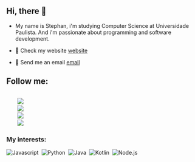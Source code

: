 ## Hi, there :wave:

- My name is Stephan, i'm studying Computer Science at Universidade Paulista. And i'm
passionate about programming and software development.

- :paperclip: Check my website [website](https:/www.stephancharles.dev/)

- :email: Send me an email [email](vianastephan@gmail.com)

## Follow me:

<code>
    <a href="https://www.linkedin.com/in/stephan-charles/"><img src="https://icongr.am/fontawesome/linkedin-square.svg?size=30&color=currentColor"/></a>
    <a href="https://twitter.com/S_charles10"><img src="https://icongr.am/fontawesome/twitter-square.svg?size=30&color=currentColor"/></a>
    <a href="https://www.instagram.com/ostcharless/"><img src="https://icongr.am/fontawesome/instagram.svg?size=30&color=currentColor"/></a>
    <a href="https://www.facebook.com/stcharles02/"><img src="https://icongr.am/fontawesome/facebook-square.svg?size=30&color=currentColor"/></a>
</code>

### My interests:

![Javascript](https://img.shields.io/badge/JavaScript-F7DF1E?style=for-the-badge&logo=javascript&logoColor=black)&nbsp;
![Python](https://img.shields.io/badge/Python-14354C?style=for-the-badge&logo=python&logoColor=white)&nbsp;
![Java](https://img.shields.io/badge/Java-ED8B00?style=for-the-badge&logo=java&logoColor=white)&nbsp;
![Kotlin](https://img.shields.io/badge/Kotlin-0095D5?&style=for-the-badge&logo=kotlin&logoColor=white)&nbsp;
![Node.js](https://img.shields.io/badge/Node.js-43853D?style=for-the-badge&logo=node.js&logoColor=white)&nbsp;

